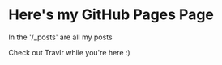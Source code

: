 # Here's my GitHub Pages Page

In the '/_posts' are all my posts

Check out Travlr while you're here :)
